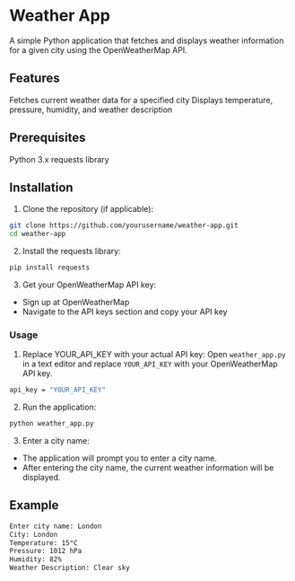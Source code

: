 
# Weather App
A simple Python application that fetches and displays weather information for a given city using the OpenWeatherMap API.

## Features
Fetches current weather data for a specified city
Displays temperature, pressure, humidity, and weather description

## Prerequisites
Python 3.x
requests library


## Installation

1. Clone the repository (if applicable):
```bash
git clone https://github.com/yourusername/weather-app.git
cd weather-app
```
2. Install the requests library:
```bash
pip install requests
```

3. Get your OpenWeatherMap API key:
  - Sign up at OpenWeatherMap
  - Navigate to the API keys section and copy your API key


### Usage

1. Replace YOUR_API_KEY with your actual API key:
Open `weather_app.py` in a text editor and replace `YOUR_API_KEY` with your OpenWeatherMap API key.

```bash
api_key = "YOUR_API_KEY"
```

2. Run the application:

```bash
python weather_app.py
```

3. Enter a city name:

  - The application will prompt you to enter a city name.
  - After entering the city name, the current weather information will be displayed.

## Example

```bash
Enter city name: London
City: London
Temperature: 15°C
Pressure: 1012 hPa
Humidity: 82%
Weather Description: Clear sky

```
